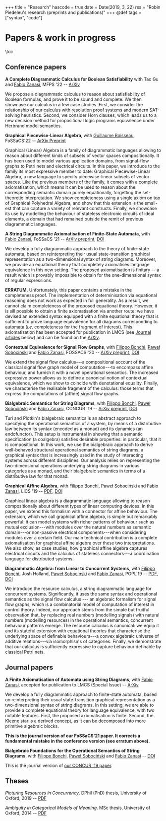 +++
title = "Research"
hascode = true
date = Date(2019, 3, 22)
rss = "Robin Piedeleu's research (preprints and publications)"
+++
@def tags = ["syntax", "code"]

# Papers & work in progress

\toc


## Conference papers

**A Complete Diagrammatic Calculus for Boolean Satisfiability**
with Tao Gu and [Fabio Zanasi](https://www.zanasi.com/fabio/), MFPS '22 -- [ArXiv](https://arxiv.org/abs/2211.12629)

We propose a diagrammatic calculus to reason about satisfiability of Boolean formulas, and prove it to be sound and complete. We then showcase our calculus in a few case studies. First, we consider the relationship of our calculus with resolution proof systems and modern SAT-solving heuristics. Second, we consider Horn clauses, which leads us to a new decision method for propositional logic programs equivalence under Herbrand model semantics.

**Graphical Piecewise-Linear Algebra**,
with [Guillaume Boisseau](https://www.cs.ox.ac.uk/people/guillaume.boisseau/), FoSSaCS'22 -- [ArXiv Preprint](https://arxiv.org/abs/2111.03956)

Graphical (Linear) Algebra is a family of diagrammatic languages allowing to reason about different kinds of subsets of vector spaces compositionally. It has been used to model various application domains,
from signal-flow graphs to Petri nets and electrical circuits. In this paper,
we introduce to the family its most expressive member to date: Graphical Piecewise-Linear Algebra, a new language to specify piecewise-linear subsets of vector spaces.
Like the previous members of the family, it comes with a complete axiomatisation, which means it can be used to reason about the corresponding semantic domain purely equationally, forgetting the set-theoretic
interpretation. We show completeness using a single axiom on top of Graphical Polyhedral Algebra, and show that this extension is the small-
est that can capture a variety of relevant constructs.
Finally, we showcase its use by modelling the behaviour of stateless electronic circuits of ideal elements, a domain that had remained outside the
remit of previous diagrammatic languages.

**A String Diagrammatic Axiomatisation of Finite-State Automata**,
with [Fabio Zanasi](https://www.zanasi.com/fabio/), FoSSaCS '21 -- [ArXiv preprint](https://arxiv.org/abs/2009.14576), [DOI](https://doi.org/10.1007/978-3-030-71995-1_24)

We develop a fully diagrammatic approach to the theory of finite-state automata, based on reinterpreting their usual state-transition graphical representation as a two-dimensional syntax of string diagrams. Moreover, we provide an equational theory that completely axiomatises language equivalence in this new setting. The proposed axiomatisation is finitary -- a result which is provably impossible to obtain for the one-dimensional syntax of regular expressions.


**ERRATUM.**  Unfortunately, this paper contains a mistake in the completeness proof. The implementation of determinisation via equational reasoning does not work as expected in full generality. As a result, we cannot claim completeness of the proposed equational theory. However, it is sill possible to obtain a finite axiomatisation via another route: we have devised an extended syntax equipped with a finite equational theory that is sufficient to prove language equivalence for all diagrams corresponding to automata (*i.e.* completeness for the fragment of interest). This axiomatisation has been accepted for publication in LMCS (see [Journal articles](#journal_papers) below) and can be found on the [ArXiv](https://arxiv.org/abs/2211.16484).

**Contextual Equivalence for Signal Flow Graphs**,
with [Filippo Bonchi](https://scholar.google.com/citations?user=RMy4gDsAAAAJ&hl=en), [Paweł Sobociński](https://www.ioc.ee/~pawel/) and [Fabio Zanasi](https://www.zanasi.com/fabio/),  FOSSACS '20 -- [ArXiv preprint](https://arxiv.org/abs/2002.08874), [DOI](https://doi.org/10.1007/978-3-030-45231-5_5)

We extend the signal flow calculus---a compositional account of the classical signal flow graph model of computation---to encompass affine behaviour, and furnish it with a novel operational semantics. The increased expressive power allows us to define a canonical notion of contextual equivalence, which we show to coincide with denotational equality. Finally, we characterise the realisable fragment of the calculus: those terms that express the computations of (affine) signal flow graphs.


**Bialgebraic Semantics for String Diagrams**,
with [Filippo Bonchi](https://scholar.google.com/citations?user=RMy4gDsAAAAJ&hl=en), [Paweł Sobociński](https://www.ioc.ee/~pawel/) and [Fabio Zanasi](https://www.zanasi.com/fabio/),  CONCUR '19 -- [ArXiv preprint](https://arxiv.org/abs/1906.01519), [DOI]()

Turi and Plotkin's bialgebraic semantics is an abstract approach to specifying the operational semantics of a system, by means of a distributive law between its syntax (encoded as a monad) and its dynamics (an endofunctor). This setup is instrumental in showing that a semantic specification (a coalgebra) satisfies desirable properties: in particular, that it is compositional. In this work, we use the bialgebraic approach to derive well-behaved structural operational semantics of string diagrams, a graphical syntax that is increasingly used in the study of interacting systems across different disciplines. Our analysis relies on representing the two-dimensional operations underlying string diagrams in various categories as a monad, and their bialgebraic semantics in terms of a distributive law for that monad. 

**Graphical Affine Algebra**,
with [Filippo Bonchi](https://scholar.google.com/citations?user=RMy4gDsAAAAJ&hl=en), [Paweł Sobociński](https://www.ioc.ee/~pawel/) and [Fabio Zanasi](https://www.zanasi.com/fabio/),  LiCS '19  -- [PDF](https://piedeleu.com/publications/BPSZ-lics19.pdf), [DOI](https://doi.org/10.1109/LICS.2019.8785877)

Graphical linear algebra is a diagrammatic language allowing to reason compositionally about different types of linear computing devices. In this paper, we extend this formalism with a connector for affine behaviour. The extension, which we call graphical affine algebra, is simple but remarkably powerful: it can model systems with richer patterns of behaviour such as mutual exclusion---with modules over the natural numbers as semantic domain---or non-passive electrical components---when considering modules over a certain field. Our main technical contribution is a complete axiomatisation for graphical affine algebra over these two interpretations. We also show, as case studies, how graphical affine algebra captures electrical circuits and the calculus of stateless connectors---a coordination language for distributed systems.

**Diagrammatic Algebra: from Linear to Concurrent Systems**,
with [Filippo Bonchi](https://scholar.google.com/citations?user=RMy4gDsAAAAJ&hl=en), Josh Holland, [Paweł Sobociński](https://www.ioc.ee/~pawel/) and [Fabio Zanasi](https://www.zanasi.com/fabio/),  POPL'19 -- [PDF](https://piedeleu.com/publications/BHPSZ-popl19.pdf), [DOI](https://doi.org/10.1145/3290338)

We introduce the resource calculus, a string diagrammatic language for concurrent systems. Significantly, it uses the same syntax and operational semantics as the signal flow calculus --- an algebraic formalism for signal flow graphs, which is a combinatorial model of computation of interest in control theory. Indeed, our approach stems from the simple but fruitful observation that, by replacing real numbers (modelling signals) with natural numbers (modelling resources) in the operational semantics, concurrent behaviour patterns emerge. The resource calculus is canonical: we equip it and its stateful extension with equational theories that characterise the underlying space of definable behaviours---a convex algebraic universe of additive relations---via isomorphisms of categories. Finally, we demonstrate that our calculus is sufficiently expressive to capture behaviour definable by classical Petri nets.

## Journal papers

**A Finite Axiomatisation of Automata using String Diagrams**,
with [Fabio Zanasi](https://www.zanasi.com/fabio/), accepted for publication to LMCS (Special Issue) -- [ArXiv](https://arxiv.org/abs/2211.16484)

We develop a fully diagrammatic approach to finite-state automata, based on reinterpreting their usual state-transition graphical representation as a two-dimensional
syntax of string diagrams. In this setting, we are able to provide a complete equational theory for language equivalence, with two notable features. First, the proposed axiomatisation is finite. Second, the Kleene star is a derived concept, as it can be decomposed into more primitive algebraic blocks.

**This is the journal version of our FoSSaCS'21 paper. It corrects a fundamental mistake in the conference version (see erratum above).**


**Bialgebraic Foundations for the Operational Semantics of String Diagrams**,
with [Filippo Bonchi](https://scholar.google.com/citations?user=RMy4gDsAAAAJ&hl=en), [Paweł Sobociński](https://www.ioc.ee/~pawel/) and [Fabio Zanasi](https://www.zanasi.com/fabio/) -- [DOI](https://doi.org/10.1016/j.ic.2021.104767)

This is the journal version of [our CONCUR '19 paper](#bialgebraic_semantics_for_string_diagrams).



## Theses

_Picturing Resources in Concurrency_. DPhil (PhD) thesis, University of Oxford, 2019 -- [PDF](https://piedeleu.com/publications/thesis.pdf)

_Ambiguity in Categorical Models of Meaning_. MSc thesis, University of Oxford, 2014 -- [PDF](https://www.cs.ox.ac.uk/people/bob.coecke/Robin.pdf)





